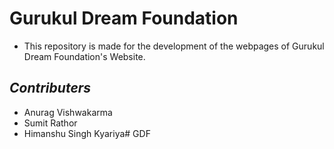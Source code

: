 # Gurukul Dream Foundation
- This repository is made for the development of the webpages of Gurukul Dream Foundation's Website.

## _Contributers_
- Anurag Vishwakarma
- Sumit Rathor
- Himanshu Singh Kyariya#   G D F  
 